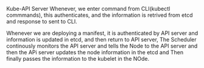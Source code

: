 Kube-API Server
Whenever, we enter command from CLI(kubectl commmands), this authenticates, and the information is retrived from etcd and response to sent to CLI.


Whenever we are deploying a manifest, it is authenticated by API server and information is updated in etcd, and then return to API server, The Scheduler continously monitors the API server and tells the Node to the API server and then the APi server updates the node information in the etcd and Then finally passes the information to the kubelet in the NOde.

